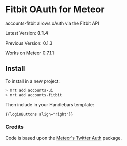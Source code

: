 Fitbit OAuth for Meteor
===============

accounts-fitbit allows oAuth via the Fitbit API

Latest Version: **0.1.4**

Previous Version: 0.1.3

Works on Meteor 0.7.1.1


## Install

To install in a new project:
```bash
> mrt add accounts-ui
> mrt add accounts-fitbit
```

Then include in your Handlebars template:

```html
{{loginButtons align="right"}}
```

### Credits

Code is based upon the [Meteor's Twitter Auth](https://github.com/meteor/meteor/tree/master/packages/accounts-twitter) package.
